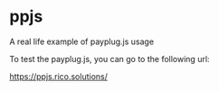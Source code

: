 # ppjs
A real life example of payplug.js usage

To test the payplug.js, you can go to the following url:

https://ppjs.rico.solutions/



